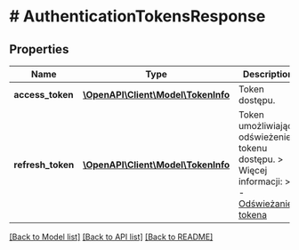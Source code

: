# # AuthenticationTokensResponse

## Properties

Name | Type | Description | Notes
------------ | ------------- | ------------- | -------------
**access_token** | [**\OpenAPI\Client\Model\TokenInfo**](TokenInfo.md) | Token dostępu. |
**refresh_token** | [**\OpenAPI\Client\Model\TokenInfo**](TokenInfo.md) | Token umożliwiający odświeżenie tokenu dostępu.  &gt; Więcej informacji:  &gt; - [Odświeżanie tokena](https://github.com/CIRFMF/ksef-docs/blob/main/uwierzytelnianie.md#od%C5%9Bwie%C5%BCenie-tokena-accesstoken) |

[[Back to Model list]](../../README.md#models) [[Back to API list]](../../README.md#endpoints) [[Back to README]](../../README.md)
